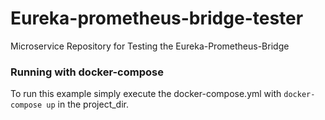 # Eureka-prometheus-bridge-tester
Microservice Repository for Testing the Eureka-Prometheus-Bridge

### Running with docker-compose

To run this example simply execute the docker-compose.yml with 
`docker-compose up` in the project_dir.
